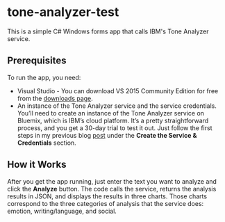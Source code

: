 # tone-analyzer-test #

This is a simple C# Windows forms app that calls IBM's Tone Analyzer service. 

## Prerequisites ##
To run the app, you need:

- Visual Studio - You can download VS 2015 Community Edition for free from the [downloads page](https://www.visualstudio.com/downloads/download-visual-studio-vs).
- An instance of the Tone Analyzer service and the service credentials. You’ll need to create an instance of the Tone Analyzer service on Bluemix, which is IBM’s cloud platform. It’s a pretty straightforward process, and you get a 30-day trial to test it out. Just follow the first steps in my previous blog [post](http://www.techmediapress.com/2016/03/calling-tone-analyzer-service-using.html) under the **Create the Service & Credentials** section.

 
## How it Works ##

After you get the app running, just enter the text you want to analyze and click the **Analyze** button. The code calls the service, returns the analysis results in JSON, and displays the results in three charts. Those charts correspond to the three categories of analysis that the service does: emotion, writing/language, and social. 
